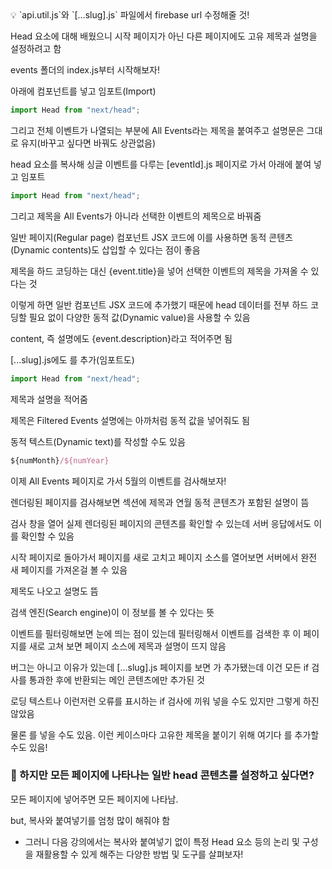 <aside>
💡 `api.util.js`와 `[…slug].js` 파일에서 firebase url 수정해줄 것!

</aside>

Head 요소에 대해 배웠으니 시작 페이지가 아닌 다른 페이지에도 고유 제목과 설명을 설정하려고 함

events 폴더의 index.js부터 시작해보자!

<Fragment> 아래에 <Head> 컴포넌트를 넣고 임포트(Import)

```jsx
import Head from "next/head";
```

그리고 전체 이벤트가 나열되는 부분에 All Events라는 제목을 붙여주고 설명문은 그대로 유지(바꾸고 싶다면 바꿔도 상관없음)

head 요소를 복사해 싱글 이벤트를 다루는 [eventId].js 페이지로 가서 <Fragment> 아래에 붙여 넣고 임포트

```jsx
import Head from "next/head";
```

그리고 제목을 All Events가 아니라 선택한 이벤트의 제목으로 바꿔줌

일반 페이지(Regular page) 컴포넌트 JSX 코드에 이를 사용하면 동적 콘텐츠(Dynamic contents)도 삽입할 수 있다는 점이 좋음

제목을 하드 코딩하는 대신 {event.title}을 넣어 선택한 이벤트의 제목을 가져올 수 있다는 것

이렇게 하면 일반 컴포넌트 JSX 코드에 추가했기 때문에 head 데이터를 전부 하드 코딩할 필요 없이 다양한 동적 값(Dynamic value)을 사용할 수 있음

content, 즉 설명에도 {event.description}라고 적어주면 됨

[...slug].js에도 <Head>를 추가(임포트도)

```jsx
import Head from "next/head";
```

제목과 설명을 적어줌

제목은 Filtered Events 설명에는 아까처럼 동적 값을 넣어줘도 됨

동적 텍스트(Dynamic text)를 작성할 수도 있음

```jsx
${numMonth}/${numYear}
```

이제 All Events 페이지로 가서 5월의 이벤트를 검사해보자!

렌더링된 페이지를 검사해보면 <Head> 섹션에 제목과 연월 동적 콘텐츠가 포함된 설명이 뜸

검사 창을 열어 실제 렌더링된 페이지의 <Head> 콘텐츠를 확인할 수 있는데 서버 응답에서도 이를 확인할 수 있음

시작 페이지로 돌아가서 페이지를 새로 고치고 페이지 소스를 열어보면 서버에서 완전 새 페이지를 가져온걸 볼 수 있음

제목도 나오고 설명도 뜸

검색 엔진(Search engine)이 이 정보를 볼 수 있다는 뜻

이벤트를 필터링해보면 눈에 띄는 점이 있는데 필터링해서 이벤트를 검색한 후 이 페이지를 새로 고쳐 보면 페이지 소스에 제목과 설명이 뜨지 않음

버그는 아니고 이유가 있는데 [...slug].js 페이지를 보면 <Head>가 추가됐는데 이건 모든 if 검사를 통과한 후에 반환되는 메인 콘텐츠에만 추가된 것

로딩 텍스트나 이런저런 오류를 표시하는 if 검사에 끼워 넣을 수도 있지만 그렇게 하진 않았음

물론 <Head>를 넣을 수도 있음. 이런 케이스마다 고유한 제목을 붙이기 위해 여기다 <Head>를 추가할 수도 있음!

### 📌 하지만 모든 페이지에 나타나는 일반 head 콘텐츠를 설정하고 싶다면?

모든 페이지에 넣어주면 모든 페이지에 나타남.

but, 복사와 붙여넣기를 엄청 많이 해줘야 함

- 그러니 다음 강의에서는 복사와 붙여넣기 없이 특정 Head 요소 등의 논리 및 구성을 재활용할 수 있게 해주는 다양한 방법 및 도구를 살펴보자!
